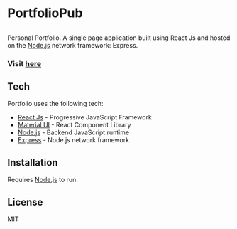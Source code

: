 # PortfolioPub

## 

Personal Portfolio. A single page application built using React Js and hosted on the [Node.js] network framework: Express. 

### Visit [here](https://jonathanbedoy.com)

## Tech

Portfolio uses the following tech:

- [React Js] - Progressive JavaScript Framework
- [Material UI] - React Component Library
- [Node.js] - Backend JavaScript runtime
- [Express] - Node.js network framework

## Installation

Requires [Node.js] to run.

## License

MIT

[//]: #
   [Material UI]: <https://mui.com/>
   [Node.js]: <http://nodejs.org>
   [NeDB]: <https://github.com/louischatriot/nedb>
   [express]: <http://expressjs.com>
   [React Js]: <https://reactjs.org/>
